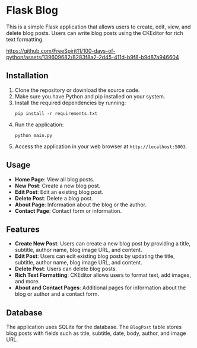 # Flask Blog

This is a simple Flask application that allows users to create, edit, view, and delete blog posts. Users can write blog posts using the CKEditor for rich text formatting.


https://github.com/FreeSpirit11/100-days-of-python/assets/139609682/8283f8a2-2d45-411d-b9f8-b9d87a946604


## Installation

1. Clone the repository or download the source code.
2. Make sure you have Python and pip installed on your system.
3. Install the required dependencies by running:
    ```
    pip install -r requirements.txt
    ```
4. Run the application:
    ```
    python main.py
    ```
5. Access the application in your web browser at `http://localhost:5003`.

## Usage

- **Home Page**: View all blog posts.
- **New Post**: Create a new blog post.
- **Edit Post**: Edit an existing blog post.
- **Delete Post**: Delete a blog post.
- **About Page**: Information about the blog or the author.
- **Contact Page**: Contact form or information.

## Features

- **Create New Post**: Users can create a new blog post by providing a title, subtitle, author name, blog image URL, and content.
- **Edit Post**: Users can edit existing blog posts by updating the title, subtitle, author name, blog image URL, and content.
- **Delete Post**: Users can delete blog posts.
- **Rich Text Formatting**: CKEditor allows users to format text, add images, and more.
- **About and Contact Pages**: Additional pages for information about the blog or author and a contact form.

## Database

The application uses SQLite for the database. The `BlogPost` table stores blog posts with fields such as title, subtitle, date, body, author, and image URL.
